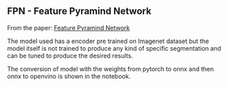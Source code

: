 ## FPN - Feature Pyramind Network

From the paper: [Feature Pyramind Network](http://presentations.cocodataset.org/COCO17-Stuff-FAIR.pdf)

The model used has a encoder pre trained on Imagenet dataset but the model itself is not trained to produce any kind of specific segmentation and can be tuned to produce the desired results. 

The conversion of model with the weights from pytorch to onnx and then onnx to openvino is shown in the notebook. 
